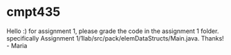 # cmpt435

Hello :) for assignment 1, please grade the code in the assignment 1 folder. specifically Assignment 1/1lab/src/pack/elemDataStructs/Main.java. Thanks! - Maria
